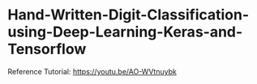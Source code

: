 # Hand-Written-Digit-Classification-using-Deep-Learning-Keras-and-Tensorflow


Reference Tutorial: https://youtu.be/AO-WVtnuybk
